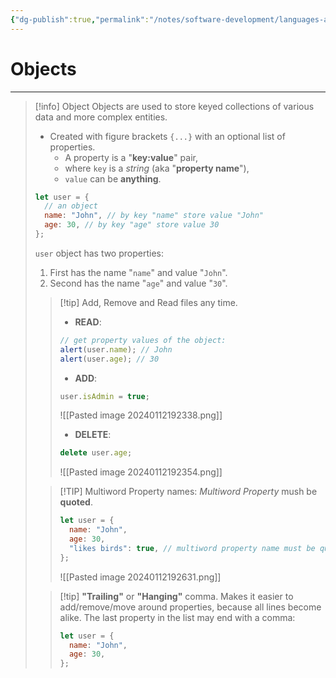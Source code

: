 ```yaml
---
{"dg-publish":true,"permalink":"/notes/software-development/languages-and-frameworks/web-development/front-end/javascript-vanilla/03-objects/01-objects-basics/01-objects/","tags":["programming","webdevelopment","frontend","JavaScript"],"created":"2025-07-13T15:24:56.432+08:00"}
---
```



# Objects

---

> [!info] Object
> Objects are used to store keyed collections of various data and more complex entities.
>
> - Created with figure brackets `{...}` with an optional list of properties.
>   - A property is a "**key:value**" pair,
>   - where `key` is a _string_ (aka "**property name**"),
>   - `value` can be **anything**.
>
> ```javascript
> let user = {
>   // an object
>   name: "John", // by key "name" store value "John"
>   age: 30, // by key "age" store value 30
> };
> ```
>
> `user` object has two properties:
>
> 1. First has the name "`name`" and value "`John`".
> 2. Second has the name "`age`" and value "`30`".
>
> > [!tip] Add, Remove and Read files any time.
> >
> > - **READ**:
> >
> > ```javascript
> > // get property values of the object:
> > alert(user.name); // John
> > alert(user.age); // 30
> > ```
> >
> > - **ADD**:
> >
> > ```javascript
> > user.isAdmin = true;
> > ```
> >
> > ![[Pasted image 20240112192338.png]]
> >
> > - **DELETE**:
> >
> > ```javascript
> > delete user.age;
> > ```
> >
> > ![[Pasted image 20240112192354.png]]
>
> > [!TIP] Multiword Property names:
> > _Multiword Property_ mush be **quoted**.
> >
> > ```javascript
> > let user = {
> >   name: "John",
> >   age: 30,
> >   "likes birds": true, // multiword property name must be quoted
> > };
> > ```
> >
> > ![[Pasted image 20240112192631.png]]
>
> > [!tip] **"Trailing"** or **"Hanging"** comma.
> > Makes it easier to add/remove/move around properties, because all lines become alike.
> > The last property in the list may end with a comma:
> >
> > ```javascript
> > let user = {
> >   name: "John",
> >   age: 30,
> > };
> > ```
